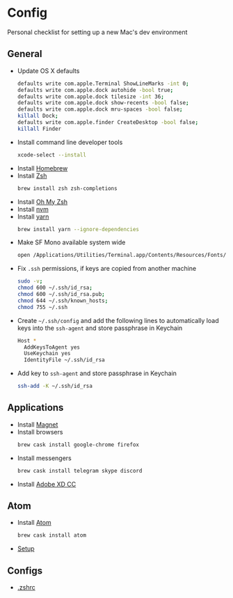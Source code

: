 # Config
Personal checklist for setting up a new Mac's dev environment

## General
- Update OS X defaults
  ```sh
  defaults write com.apple.Terminal ShowLineMarks -int 0;
  defaults write com.apple.dock autohide -bool true;
  defaults write com.apple.dock tilesize -int 36;
  defaults write com.apple.dock show-recents -bool false;
  defaults write com.apple.dock mru-spaces -bool false;
  killall Dock;
  defaults write com.apple.finder CreateDesktop -bool false;
  killall Finder
  ```
- Install command line developer tools
  ```sh
  xcode-select --install
  ```
- Install [Homebrew](https://brew.sh)
- Install [Zsh](http://www.zsh.org)
  ```sh
  brew install zsh zsh-completions
  ```
- Install [Oh My Zsh](https://github.com/robbyrussell/oh-my-zsh)
- Install [nvm](https://github.com/creationix/nvm)
- Install [yarn](https://yarnpkg.com)
  ```sh
  brew install yarn --ignore-dependencies
  ```
- Make SF Mono available system wide
  ```sh
  open /Applications/Utilities/Terminal.app/Contents/Resources/Fonts/*
  ```
- Fix `.ssh` permissions, if keys are copied from another machine
  ```sh
  sudo -v;
  chmod 600 ~/.ssh/id_rsa;
  chmod 600 ~/.ssh/id_rsa.pub;
  chmod 644 ~/.ssh/known_hosts;
  chmod 755 ~/.ssh
  ```
- Create `~/.ssh/config` and add the following lines to automatically load keys into the `ssh-agent` and store passphrase in Keychain
  ```sh
  Host *
    AddKeysToAgent yes
    UseKeychain yes
    IdentityFile ~/.ssh/id_rsa
  ```
- Add key to `ssh-agent` and store passphrase in Keychain
  ```sh
  ssh-add -K ~/.ssh/id_rsa
  ```

## Applications
- Install [Magnet](https://itunes.apple.com/ua/app/magnet/id441258766)
- Install browsers
  ```sh
  brew cask install google-chrome firefox
  ```
- Install messengers
  ```sh
  brew cask install telegram skype discord
  ```
- Install [Adobe XD CC](https://www.adobe.com/ua/products/xd.html)

## Atom
- Install [Atom](https://atom.io)
  ```sh
  brew cask install atom
  ```
- [Setup](https://github.com/sun1x/config/blob/master/atom)

## Configs
- [.zshrc](https://github.com/sun1x/config/blob/master/.zshrc)

